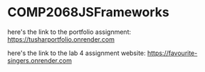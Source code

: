 # COMP2068JSFrameworks


here's the link to the portfolio assignment: https://tusharportfolio.onrender.com



here's the link to the lab 4 assignment website: https://favourite-singers.onrender.com
